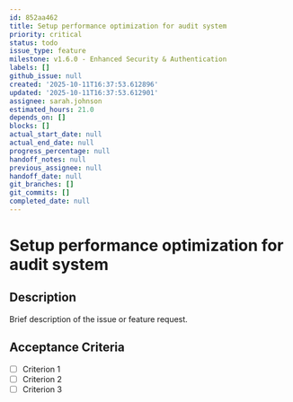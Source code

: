 ```yaml
---
id: 852aa462
title: Setup performance optimization for audit system
priority: critical
status: todo
issue_type: feature
milestone: v1.6.0 - Enhanced Security & Authentication
labels: []
github_issue: null
created: '2025-10-11T16:37:53.612896'
updated: '2025-10-11T16:37:53.612901'
assignee: sarah.johnson
estimated_hours: 21.0
depends_on: []
blocks: []
actual_start_date: null
actual_end_date: null
progress_percentage: null
handoff_notes: null
previous_assignee: null
handoff_date: null
git_branches: []
git_commits: []
completed_date: null
---
```


# Setup performance optimization for audit system

## Description

Brief description of the issue or feature request.

## Acceptance Criteria

- [ ] Criterion 1
- [ ] Criterion 2
- [ ] Criterion 3